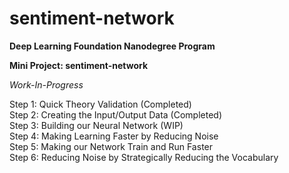 # sentiment-network

**Deep Learning Foundation Nanodegree Program**  

**Mini Project: sentiment-network**    

_Work-In-Progress_  

Step 1: Quick Theory Validation  (Completed)  
Step 2: Creating the Input/Output Data (Completed)  
Step 3: Building our Neural Network  (WIP)  
Step 4: Making Learning Faster by Reducing Noise  
Step 5: Making our Network Train and Run Faster  
Step 6: Reducing Noise by Strategically Reducing the Vocabulary  
